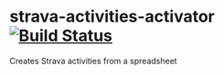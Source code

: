 # strava-activities-activator [![Build Status](https://travis-ci.org/gabrielmdeal/strava-activities-activator.svg?branch=master)](https://travis-ci.org/gabrielmdeal/strava-activities-activator)

Creates Strava activities from a spreadsheet

